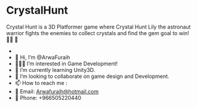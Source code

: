 # CrystalHunt
Crystal Hunt is a 3D Platformer game where  Crystal Hunt Lily the astronaut warrior fights the enemies to collect crystals and find the gem goal to win! 👩‍🚀 💎


-
-  🤝 Hi, I’m @ArwaFuraih
-  👩🏼‍💻 I’m interested in Game Development!
-  👾 I’m currently learning Unity3D.
-  💞️ I’m looking to collaborate on game design and Development.
-  📫 How to reach me :
-  📧 Email: Arwafuraih@hotmail.com
-  📱 Phone: +966505220440
